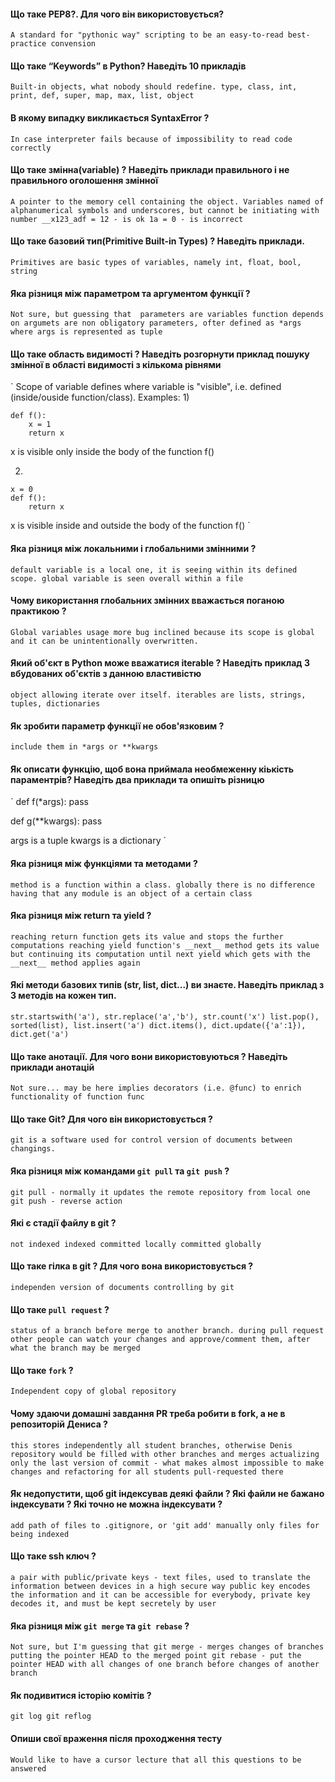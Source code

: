 #### Що таке PEP8?. Для чого він використовується?

`
A standard for "pythonic way" scripting to be an easy-to-read best-practice convension
`

#### Що таке “Keywords” в Python? Наведіть 10 прикладів 
`
Built-in objects, what nobody should redefine.
type, class, int, print, def, super, map, max, list, object
`

#### В якому випадку викликається SyntaxError ?

`
In case interpreter fails because of impossibility to read code correctly
`

#### Що таке змінна(variable) ? Наведіть приклади правильного і не правильного оголошення змінної
`
A pointer to the memory cell containing the object.
Variables named of alphanumerical symbols and underscores, but cannot be initiating with number
__x123_adf = 12 - is ok
1a = 0 - is incorrect
`

#### Що таке базовий тип(Primitive Built-in Types) ? Наведіть приклади.
`
Primitives are basic types of variables, namely int, float, bool, string
`

#### Яка різниця між параметром та аргументом функції ?
`
Not sure, but guessing that 
parameters are variables function depends on
argumets are non obligatory parameters, ofter defined as *args where args is represented as tuple
`

#### Що таке область видимості ? Наведіть розгорнути приклад пошуку змінної в області видимості з кількома рівнями
`
Scope of variable defines where variable is "visible", i.e. defined (inside/ouside function/class).
Examples:
1)
```
def f():
	x = 1
	return x
```
x is visible only inside the body of the function f()

2)
```
x = 0
def f():
	return x
```
x is visible inside and outside the body of the function f()
`

#### Яка різниця між локальними і глобальними змінними ?
`
default variable is a local one, it is seeing within its defined scope.
global variable is seen overall within a file
`

#### Чому використання глобальних змінних вважається поганою практикою ?
`
Global variables usage more bug inclined because its scope is global and it can be unintentionally overwritten.
`

#### Який об'єкт в Python може вважатися iterable ? Наведіть приклад 3 вбудованих об'єктів з данною властивістю
`
object allowing iterate over itself.
iterables are lists, strings, tuples, dictionaries
`

#### Як зробити параметр функції не обов'язковим ?
`
include them in *args or **kwargs
`

#### Як описати функцію, щоб вона приймала необмеженну кіькість параментрів? Наведіть два приклади та опишіть різницю
`
def f(*args):
	pass
	
def g(**kwargs):
	pass
	
args is a tuple
kwargs is a dictionary
`

#### Яка різниця між функціями та методами ?
`
method is a function within a class.
globally there is no difference having that any module is an object of a certain class
`

#### Яка різниця між return та yield ?
`
reaching return function gets its value and stops the further computations
reaching yield function's __next__ method gets its value but continuing its computation until next yield which gets with the __next__ method applies again
`

#### Які методи базових типів  (str, list, dict...)  ви знаєте. Наведіть приклад з 3 методів на кожен тип. 
`
str.startswith('a'), str.replace('a','b'), str.count('x')
list.pop(), sorted(list), list.insert('a')
dict.items(), dict.update({'a':1}), dict.get('a')
`

#### Що таке анотації. Для чого вони використовуються ? Наведіть приклади анотацій
`
Not sure...
may be here implies decorators (i.e. @func) to enrich functionality of function func 
`


#### Що таке Git? Для чого він використовується ?
`
git is a software used for control version of documents between changings.
`

#### Яка різниця між командами `git pull` та `git push` ?
`
git pull - normally it updates the remote repository from local one
git push - reverse action
`

#### Які є стадії файлу в git ?
`
not indexed
indexed
committed locally
committed globally
`

#### Що таке гілка в git ? Для чого вона використовується ?
`
independen version of documents controlling by git
`

#### Що таке `pull request` ?
`
status of a branch before merge to another branch.
during pull request other people can watch your changes and approve/comment them, after what the branch may be merged
`

#### Що таке `fork` ?
`
Independent copy of global repository
`

#### Чому здаючи домашні завдання PR треба робити в fork, а не в репозиторій Дениса ?
`
this stores independently all student branches, otherwise Denis repository would be filled with other branches and merges actualizing only the last version of commit - what makes almost impossible to make changes and refactoring for all students pull-requested there
`
#### Як недопустити, щоб git індексував деякі файли ? Які файли не бажано індексувати ? Які точно не можна індексувати ?
`
add path of files to .gitignore, or 'git add' manually only files for being indexed
`
#### Що такe ssh ключ ?
`
a pair with public/private keys - text files, used to translate the information between devices in a high secure way
public key encodes the information and it can be accessible for everybody,
private key decodes it, and must be kept secretely by user
`
#### Яка різниця між `git merge` та `git rebase` ?
`
Not sure, but I'm guessing that
git merge - merges changes of branches putting the pointer HEAD to the merged point
git rebase - put the pointer HEAD with all changes of one branch before changes of another branch
`

#### Як подивитися історію комітів ?
`
git log
git reflog
`

#### Опиши свої враження після проходження тесту
`
Would like to have a cursor lecture that all this questions to be answered
`
